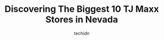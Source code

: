 ---
layout: ampstory
image: https://i0.wp.com/www.depkes.org/wp-content/uploads/2023/06/tj-maxx-0-in-nevada-1685968604.jpeg?resize=640,853
author: techidn
featured: false
description: Discover the impressive array of TJ Maxx options in Nevada, where you can find 10 of the largest TJ Maxx establishments in the area. From renowned classics to hidden gems, Nevada offers a di
title: Discovering The Biggest 10 TJ Maxx Stores in Nevada
cover:
   title: Discovering The Biggest 10 TJ Maxx Stores in Nevada
   subtitle: Rickpate
   background: https://www.depkes.org/wp-content/uploads/2023/06/tj-maxx-0-in-nevada-1685968604.jpeg

pages: 
 - layout: thirds
   top: <h1>#1 T.J. Maxx</h1>
   bottom: "<p>I liked the childrens toy selection & prices, while shopping for my niece & nephews Christmas presents. I was able to find something for everyone. Store was clean, pret</p>"
   background: https://www.depkes.org/wp-content/uploads/2023/06/tj-maxx-1-in-nevada-1685968604.jpeg
   backgroundblur: true
 - layout: thirds
   top: <h1>#2 T.J. Maxx & HomeGoods</h1>
   bottom: "<p>8435 W Warm Springs Rd, Las Vegas, NV 89113, United States</p>"
   background: https://www.depkes.org/wp-content/uploads/2023/06/tj-maxx-2-in-nevada-1685968605.jpeg
   cta:
      link: https://www.depkes.org/blog/discovering-the-biggest-10-tj-maxx-stores-in-nevada/
      text: Discovering The Biggest 10 TJ Maxx Stores in Nevada
 - layout: thirds
   top: <h1>#3 T.J. Maxx</h1>
   bottom: "<p>4640 W Sahara Ave, Las Vegas, NV 89102, United States</p>"
   background: https://www.depkes.org/wp-content/uploads/2023/06/tj-maxx-3-in-nevada-1685968605.jpeg
   cta:
      link: https://www.depkes.org/blog/discovering-the-biggest-10-tj-maxx-stores-in-nevada/
      text: Discovering The Biggest 10 TJ Maxx Stores in Nevada
 - layout: thirds
   top: <h1>#4 T.J. Maxx</h1>
   bottom: "<p>2190 N Rainbow Blvd, Las Vegas, NV 89108, United States</p>"
   background: https://images.unsplash.com/photo-1510906594845-bc082582c8cc?ixlib=rb-4.0.3&ixid=MnwxMjA3fDB8MHxwaG90by1wYWdlfHx8fGVufDB8fHx8&auto=format&fit=crop&w=640&h=853&q=80
   cta:
      link: https://www.depkes.org/blog/discovering-the-biggest-10-tj-maxx-stores-in-nevada/
      text: Discovering The Biggest 10 TJ Maxx Stores in Nevada
 - layout: thirds
   top: <h1>#5 T.J. Maxx & HomeGoods</h1>
   bottom: "<p>4821 Kietzke Ln, Reno, NV 89509, United States</p>"
   background: https://images.unsplash.com/photo-1524169358666-79f22534bc6e?ixlib=rb-4.0.3&ixid=MnwxMjA3fDB8MHxwaG90by1wYWdlfHx8fGVufDB8fHx8&auto=format&fit=crop&w=640&h=853&q=80
   cta:
      link: https://www.depkes.org/blog/discovering-the-biggest-10-tj-maxx-stores-in-nevada/
      text: Discovering The Biggest 10 TJ Maxx Stores in Nevada
 - layout: thirds
   top: <h1>#6 T.J. Maxx</h1>
   bottom: "<p>480 N Stephanie St, Henderson, NV 89014, United States</p>"
   background: https://images.unsplash.com/photo-1531169509526-f8f1fdaa4a67?ixlib=rb-4.0.3&ixid=MnwxMjA3fDB8MHxwaG90by1wYWdlfHx8fGVufDB8fHx8&auto=format&fit=crop&w=640&h=853&q=80
   cta:
      link: https://www.depkes.org/blog/discovering-the-biggest-10-tj-maxx-stores-in-nevada/
      text: Discovering The Biggest 10 TJ Maxx Stores in Nevada
 - layout: thirds
   top: <h1>#7 T.J. Maxx</h1>
   bottom: "<p>2015 Lake Tahoe Blvd, South Lake Tahoe, CA 96150, United States</p>"
   background: https://images.unsplash.com/photo-1547366785-564103df7e13?ixlib=rb-4.0.3&ixid=MnwxMjA3fDB8MHxwaG90by1wYWdlfHx8fGVufDB8fHx8&auto=format&fit=crop&w=640&h=853&q=80
   cta:
      link: https://www.depkes.org/blog/discovering-the-biggest-10-tj-maxx-stores-in-nevada/
      text: Discovering The Biggest 10 TJ Maxx Stores in Nevada
 - layout: thirds
   middle: Continue reading...
   background: https://images.unsplash.com/photo-1496096265110-f83ad7f96608?ixlib=rb-4.0.3&ixid=MnwxMjA3fDB8MHxwaG90by1wYWdlfHx8fGVufDB8fHx8&auto=format&fit=crop&w=640&h=853&q=80
   cta:
      link: https://www.depkes.org/blog/discovering-the-biggest-10-tj-maxx-stores-in-nevada/
      text: Discovering The Biggest 10 TJ Maxx Stores in Nevada
      
---